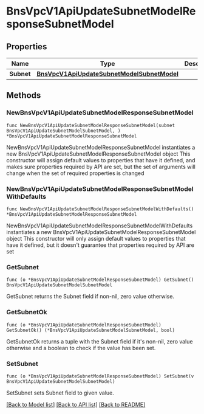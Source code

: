 # BnsVpcV1ApiUpdateSubnetModelResponseSubnetModel

## Properties

Name | Type | Description | Notes
------------ | ------------- | ------------- | -------------
**Subnet** | [**BnsVpcV1ApiUpdateSubnetModelSubnetModel**](BnsVpcV1ApiUpdateSubnetModelSubnetModel.md) |  | 

## Methods

### NewBnsVpcV1ApiUpdateSubnetModelResponseSubnetModel

`func NewBnsVpcV1ApiUpdateSubnetModelResponseSubnetModel(subnet BnsVpcV1ApiUpdateSubnetModelSubnetModel, ) *BnsVpcV1ApiUpdateSubnetModelResponseSubnetModel`

NewBnsVpcV1ApiUpdateSubnetModelResponseSubnetModel instantiates a new BnsVpcV1ApiUpdateSubnetModelResponseSubnetModel object
This constructor will assign default values to properties that have it defined,
and makes sure properties required by API are set, but the set of arguments
will change when the set of required properties is changed

### NewBnsVpcV1ApiUpdateSubnetModelResponseSubnetModelWithDefaults

`func NewBnsVpcV1ApiUpdateSubnetModelResponseSubnetModelWithDefaults() *BnsVpcV1ApiUpdateSubnetModelResponseSubnetModel`

NewBnsVpcV1ApiUpdateSubnetModelResponseSubnetModelWithDefaults instantiates a new BnsVpcV1ApiUpdateSubnetModelResponseSubnetModel object
This constructor will only assign default values to properties that have it defined,
but it doesn't guarantee that properties required by API are set

### GetSubnet

`func (o *BnsVpcV1ApiUpdateSubnetModelResponseSubnetModel) GetSubnet() BnsVpcV1ApiUpdateSubnetModelSubnetModel`

GetSubnet returns the Subnet field if non-nil, zero value otherwise.

### GetSubnetOk

`func (o *BnsVpcV1ApiUpdateSubnetModelResponseSubnetModel) GetSubnetOk() (*BnsVpcV1ApiUpdateSubnetModelSubnetModel, bool)`

GetSubnetOk returns a tuple with the Subnet field if it's non-nil, zero value otherwise
and a boolean to check if the value has been set.

### SetSubnet

`func (o *BnsVpcV1ApiUpdateSubnetModelResponseSubnetModel) SetSubnet(v BnsVpcV1ApiUpdateSubnetModelSubnetModel)`

SetSubnet sets Subnet field to given value.



[[Back to Model list]](../README.md#documentation-for-models) [[Back to API list]](../README.md#documentation-for-api-endpoints) [[Back to README]](../README.md)


